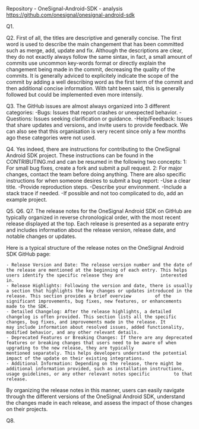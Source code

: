Repository - OneSignal-Android-SDK - analysis
https://github.com/onesignal/onesignal-android-sdk

Q1.

Q2. First of all, the titles are descriptive and generally concise. The first word is used to describe the main changement that has been committed such as merge, add, update and fix. Although the descriptions are clear, they do not exactly always follow the same sintax, in fact, a small amount of commits use uncommon key-words format or directly explain the changement being made in the commit, decreasing the quality of the commits. It is generally adviced to explicitely indicate the scope of the commit by adding a well describing word as the first term of the commit and then additional concise information. With taht been said, this is generally followed but could be implemented even more intensily.

Q3. The GitHub issues are almost always organized into 3 different categories:
    -Bugs: Issues that report crashes or unexpected behavior.
    -Questions: Issues seeking clarification or guidance.
    -Help/Feedback: Issues that share updates and versions, and invite users to provide feedback.
    We can also see that this organisation is very recent since only a few months ago these categories were not used.
    
Q4. Yes indeed, there are instructions for contributing to the OneSignal Android SDK project. These instructions can be found in the CONTRIBUTING.md and can be resumed in the following two concepts:
    1: For small bug fixes, create a fork and submit a pull request.
    2: For major changes, contact the team before doing anything.
    There are also specific instructions for when someone desires to submit a bug report:
    -Use a clear title.
    -Provide reproduction steps.
    -Describe your environment.
    -Include a stack trace if needed.
    -If possible and not too complicated to do, add an example project.
    
Q5.
Q6.
Q7. The release notes for the OneSignal Android SDK on GitHub are typically organized in reverse chronological order, with the most recent release displayed at the top. Each release is presented as a separate entry and includes information about the release version, release date, and notable changes or updates.

Here is a typical structure of the release notes on the OneSignal Android SDK GitHub page:

    - Release Version and Date: The release version number and the date of the release are mentioned at the beginning of each entry. This helps users identify the specific release they are              interested in.
    - Release Highlights: Following the version and date, there is usually a section that highlights the key changes or updates introduced in the release. This section provides a brief overview         of the significant improvements, bug fixes, new features, or enhancements made to the SDK.
    - Detailed Changelog: After the release highlights, a detailed changelog is often provided. This section lists all the specific changes, bug fixes, and improvements made in the release. It          may include information about resolved issues, added functionality, modified behavior, and any other relevant details.
    - Deprecated Features or Breaking Changes: If there are any deprecated features or breaking changes that users need to be aware of when upgrading to the new release, they are typically              mentioned separately. This helps developers understand the potential impact of the update on their existing integrations.
    - Additional Information: Depending on the release, there might be additional information provided, such as installation instructions, usage guidelines, or any other relevant notes specific         to that release.

By organizing the release notes in this manner, users can easily navigate through the different versions of the OneSignal Android SDK, understand the changes made in each release, and assess the impact of those changes on their projects.

Q8.

